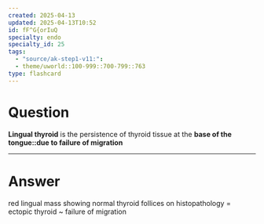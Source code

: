 ```yaml
---
created: 2025-04-13
updated: 2025-04-13T10:52
id: fF^G{orIuQ
specialty: endo
specialty_id: 25
tags:
  - "source/ak-step1-v11:": 
  - theme/uworld::100-999::700-799::763
type: flashcard
---
```


# Question
**Lingual thyroid** is the persistence of thyroid tissue at the **base of the tongue::due to failure of migration**

---

# Answer
red lingual mass showing normal thyroid follices on histopathology = ectopic thyroid ~ failure of migration